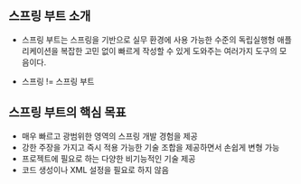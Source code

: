 ## 스프링 부트 소개

+ 스프링 부트는 스프링을 기반으로 실무 환경에 사용 가능한 수준의 독립실행형 애플리케이션을 복잡한 고민 없이 빠르게 작성할 수 있게 도와주는 여러가지 도구의 모음이다.

+ 스프링 != 스프링 부트

## 스프링 부트의 핵심 목표
+ 매우 빠르고 광범위한 영역의 스프링 개발 경험을 제공
+ 강한 주장을 가지고 즉시 적용 가능한 기술 조합을 제공하면서 손쉽게 변형 가능
+ 프로젝트에 필요로 하는 다양한 비기능적인 기술 제공
+ 코드 생성이나 XML 설정을 필요로 하지 않음

